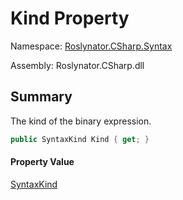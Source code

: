 # Kind Property

Namespace: [Roslynator.CSharp.Syntax](../../README.md)

Assembly: Roslynator\.CSharp\.dll

## Summary

The kind of the binary expression\.

```csharp
public SyntaxKind Kind { get; }
```

#### Property Value

[SyntaxKind](https://docs.microsoft.com/en-us/dotnet/api/microsoft.codeanalysis.csharp.syntaxkind)


